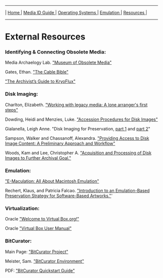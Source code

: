 <hr size="10">

| [ Home ](index.html) | [ Media ID Guide ](media_ID.html) | [ Operating Systems ](operating_systems.html) | [ Emulation ](emulators.html) | [ Resources ](resources.html) |
<hr size="10">


# External Resources

### Identifying & Connecting Obsolete Media:

Media Archaelogy Lab. <a href="http://www.obsoletemedia.org/" target="_blank">"Museum of Obsolete Media"</a>  

Gates, Ethan. <a href="https://amiaopensource.github.io/cable-bible/" target="_blank">"The Cable Bible"</a>  

<a href="https://docs.google.com/document/d/1LViSnYpvr2jf1TrCh6ELuL-FWo14ICw-WZeb8j5GGpU/edit" target="_blank">"The Archivist’s Guide to KryoFlux"</a> 

<a name="Disk-Imaging"></a>
### Disk Imaging:
Charlton, Elizabeth. <a href="https://practicaltechnologyforarchives.org/issue6_charlton/" target="_blank">"Working with legacy media: A lone arranger's first steps"</a>  

Dowding, Heidi and Menzies, Luke. <a href="https://wiki.dlib.indiana.edu/display/DIGIPRES/Accession+Procedure+for+Disk+Images" target="_blank">"Accession Procedures for Disk Images"</a>  

Gialanella, Leigh Anne. "Disk Imaging for Preservation, <a href="https://www.lib.umich.edu/blogs/bits-and-pieces/disk-imaging-preservation-part-1" target="_blank">part 1</a> and <a href="https://www.lib.umich.edu/blogs/bits-and-pieces/disk-imaging-preservation-part-2" target="_blank">part 2</a>"  

Sampson, Walker and Chassanoff, Alexandra. <a href="https://fedora.phaidra.univie.ac.at/fedora/get/o:429600/bdef:Content/get" target="_blank">"Providing Access to Disk Image Content: A Preliminary Approach and Workflow"</a>  

Woods, Kam and Lee, Christopher A. <a href="https://ils.unc.edu/callee/archiving-2012-woods-lee.pdf" target="_blank">"Acquisition and Processing of Disk Images to Further Archival Goal."</a>  

### Emulation:

<a href="https://emaculation.com/" target="_blank">"E-Maculation: All About Macintosh Emulation"</a>

Rechert, Klaus, and Patricia Falcao. <a href="https://pdfs.semanticscholar.org/7801/989ed19bf711d1e92ddac88a616b823e82fa.pdf" target="_blank">"Introduction to an Emulation-Based Preservation Strategy for Software-Based Artworks."</a>'

### Virtualization:

Oracle <a href="https://www.virtualbox.org/" target="_blank">"Welcome to Virtual Box.org!"</a>

Oracle <a href="https://www.virtualbox.org/manual/UserManual.html" target="_blank">"Virtual Box User Manual"</a>


### BitCurator:

Main Page: <a href="https://bitcurator.net/" target="_blank">"BitCurator Project"</a>

Meister, Sam. <a href="https://confluence.educopia.org/display/BC" target="_blank">"BitCurator Environment"</a>

PDF: <a href="https://wiki.bitcurator.net/downloads/BitCurator-Quickstart.pdf" target="_blank">"BitCurator Quickstart Guide"</a>
